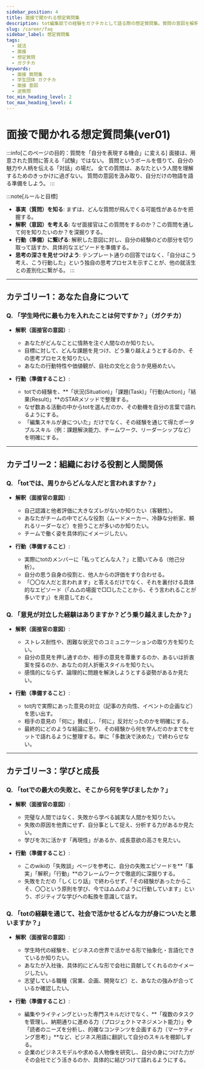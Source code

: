 ```yaml
---
sidebar_position: 4
title: 面接で聞かれる想定質問集
description: tot編集部での経験をガクチカとして語る際の想定質問集。質問の意図を解釈し、具体的な準備行動に繋げるための思考法を解説。
slug: /career/faq
sidebar_label: 想定質問集
tags:
  - 就活
  - 面接
  - 想定質問
  - ガクチカ
keywords:
  - 面接 質問集
  - 学生団体 ガクチカ
  - 面接 意図
  - 逆質問
toc_min_heading_level: 2
toc_max_heading_level: 4
---
```



# 面接で聞かれる想定質問集(ver01)

:::info[このページの目的：質問を「自分を表現する機会」に変える]
面接は、用意された質問に答える「試験」ではない。
質問というボールを借りて、自分の魅力や人柄を伝える「対話」の場だ。
全ての質問は、あなたという人間を理解するためのきっかけに過ぎない。
質問の意図を汲み取り、自分だけの物語を語る準備をしよう。
:::

:::note[ルールと目標]
- **事実（質問）を知る**: まずは、どんな質問が飛んでくる可能性があるかを把握する。
- **解釈（意図）を考える**: なぜ面接官はこの質問をするのか？この質問を通して何を知りたいのか？を深掘りする。
- **行動（準備）に繋げる**: 解釈した意図に対し、自分の経験のどの部分を切り取って話すか、具体的なエピソードを準備する。
- **思考の深さを見せつけよう**: テンプレート通りの回答ではなく、「自分はこう考え、こう行動した」という独自の思考プロセスを示すことが、他の就活生との差別化に繋がる。
:::

---

## カテゴリー1：あなた自身について

### Q. 「学生時代に最も力を入れたことは何ですか？」（ガクチカ）

- **解釈（面接官の意図）**:
  - あなたがどんなことに情熱を注ぐ人間なのか知りたい。
  - 目標に対して、どんな課題を見つけ、どう乗り越えようとするのか、その思考プロセスを知りたい。
  - あなたの行動特性や価値観が、自社の文化と合うか見極めたい。

- **行動（準備すること）**:
  - totでの経験を、**「状況(Situation)」「課題(Task)」「行動(Action)」「結果(Result)」**のSTARメソッドで整理する。
  - なぜ数ある活動の中からtotを選んだのか、その動機を自分の言葉で語れるようにする。
  - 「編集スキルが身についた」だけでなく、その経験を通じて得たポータブルスキル（例：課題解決能力、チームワーク、リーダーシップなど）を明確にする。

---

## カテゴリー2：組織における役割と人間関係

### Q. 「totでは、周りからどんな人だと言われますか？」

- **解釈（面接官の意図）**:
  - 自己認識と他者評価に大きなズレがないか知りたい（客観性）。
  - あなたがチームの中でどんな役割（ムードメーカー、冷静な分析家、頼れるリーダーなど）を担うことが多いのか知りたい。
  - チームで働く姿を具体的にイメージしたい。

- **行動（準備すること）**:
  - 実際にtotのメンバーに「私ってどんな人？」と聞いてみる（他己分析）。
  - 自分の思う自身の役割と、他人からの評価をすり合わせる。
  - 「〇〇な人だと言われます」と答えるだけでなく、それを裏付ける具体的なエピソード（「△△の場面で□□したことから、そう言われることが多いです」）を用意しておく。

### Q. 「意見が対立した経験はありますか？どう乗り越えましたか？」

- **解釈（面接官の意図）**:
  - ストレス耐性や、困難な状況でのコミュニケーションの取り方を知りたい。
  - 自分の意見を押し通すのか、相手の意見を尊重するのか、あるいは折衷案を探るのか、あなたの対人折衝スタイルを知りたい。
  - 感情的にならず、論理的に問題を解決しようとする姿勢があるか見たい。

- **行動（準備すること）**:
  - tot内で実際にあった意見の対立（記事の方向性、イベントの企画など）を思い出す。
  - 相手の意見の「何に」賛成し、「何に」反対だったのかを明確にする。
  - 最終的にどのような結論に至り、その経験から何を学んだのかまでをセットで語れるように整理する。単に「多数決で決めた」で終わらせない。

---

## カテゴリー3：学びと成長

### Q. 「totでの最大の失敗と、そこから何を学びましたか？」

- **解釈（面接官の意図）**:
  - 完璧な人間ではなく、失敗から学べる誠実な人間かを知りたい。
  - 失敗の原因を他責にせず、自分事として捉え、分析する力があるか見たい。
  - 学びを次に活かす「再現性」があるか、成長意欲の高さを見たい。

- **行動（準備すること）**:
  - このwikiの「失敗談」ページを参考に、自分の失敗エピソードを**「事実」「解釈」「行動」**のフレームワークで徹底的に深掘りする。
  - 失敗をただの「しくじり話」で終わらせず、「その経験があったからこそ、〇〇という原則を学び、今では△△のように行動しています」という、ポジティブな学びへの転換を意識して話す。

### Q. 「totの経験を通じて、社会で活かせるどんな力が身についたと思いますか？」

- **解釈（面接官の意図）**:
  - 学生時代の経験を、ビジネスの世界で活かせる形で抽象化・言語化できているか知りたい。
  - あなたが入社後、具体的にどんな形で会社に貢献してくれるのかイメージしたい。
  - 志望している職種（営業、企画、開発など）と、あなたの強みが合っているか確認したい。

- **行動（準備すること）**:
  - 編集やライティングといった専門スキルだけでなく、**「複数のタスクを管理し、納期通りに進める力（プロジェクトマネジメント能力）」**や**「読者のニーズを分析し、的確なコンテンツを企画する力（マーケティング思考）」**など、ビジネス用語に翻訳して自分のスキルを棚卸しする。
  - 企業のビジネスモデルや求める人物像を研究し、自分の身につけた力がその会社でどう活きるのか、具体的に結びつけて語れるようにする。




